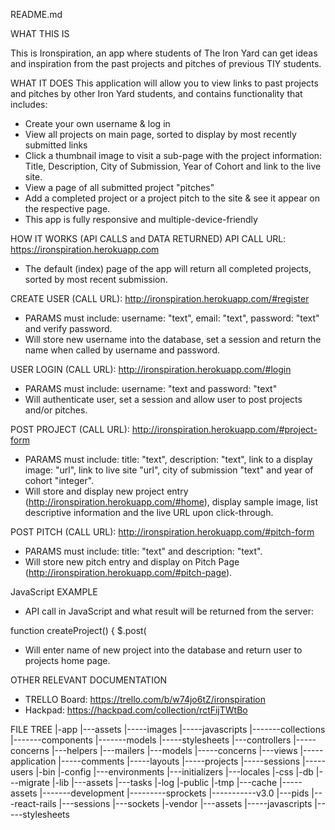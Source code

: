 README.md


WHAT THIS IS

This is Ironspiration, an app where students of The Iron Yard can get ideas and inspiration from the past projects and pitches of previous TIY students.

WHAT IT DOES
This application will allow you to view links to past projects and pitches by other Iron Yard students, and contains functionality that includes:
- Create your own username & log in
- View all projects on main page, sorted to display by most recently submitted links
- Click a thumbnail image to visit a sub-page with the project information: Title, Description, City of Submission, Year of Cohort and link to the live site.
- View a page of all submitted project "pitches"
- Add a completed project or a project pitch to the site & see it appear on the respective page.
- This app is fully responsive and multiple-device-friendly

HOW IT WORKS (API CALLS and DATA RETURNED)
API CALL URL:
https://ironspiration.herokuapp.com
- The default (index) page of the app will return all completed projects, sorted by most recent submission.

CREATE  USER (CALL URL):
http://ironspiration.herokuapp.com/#register
- PARAMS must include: username: "text", email: "text", password: "text" and verify password.
- Will store new username into the database, set a session and return the name when called by username and password.

USER LOGIN (CALL URL):
http://ironspiration.herokuapp.com/#login
- PARAMS must include: username: "text and password: "text"
- Will authenticate user, set a session and allow user to post projects and/or pitches.

POST PROJECT (CALL URL):
http://ironspiration.herokuapp.com/#project-form
- PARAMS must include: title: "text", description: "text", link to a display image: "url", link to live site "url", city of submission "text" and year of cohort "integer".
- Will store and display new project entry (http://ironspiration.herokuapp.com/#home), display sample image, list descriptive information and the live URL upon click-through.

POST PITCH (CALL URL):
http://ironspiration.herokuapp.com/#pitch-form
- PARAMS must include: title: "text" and description: "text".
- Will store new pitch entry and display on Pitch Page (http://ironspiration.herokuapp.com/#pitch-page).

JavaScript EXAMPLE
- API call in JavaScript and what result will be returned from the server:

function createProject() {
                $.post(
- Will enter name of new project into the database and return user to projects home page.

OTHER RELEVANT DOCUMENTATION
- TRELLO Board: https://trello.com/b/w74jo6tZ/ironspiration
- Hackpad: https://hackpad.com/collection/rctFijTWtBo

FILE TREE
|-app
 |---assets
 |-----images
 |-----javascripts
 |-------collections
 |-------components
 |-------models
 |-----stylesheets
 |---controllers
 |-----concerns
 |---helpers
 |---mailers
 |---models
 |-----concerns
 |---views
 |-----application
 |-----comments
 |-----layouts
 |-----projects
 |-----sessions
 |-----users
 |-bin
 |-config
 |---environments
 |---initializers
 |---locales
 |-css
 |-db
 |---migrate
 |-lib
 |---assets
 |---tasks
 |-log
 |-public
 |-tmp
 |---cache
 |-----assets
 |-------development
 |---------sprockets
 |-----------v3.0
 |---pids
 |---react-rails
 |---sessions
 |---sockets
 |-vendor
 |---assets
 |-----javascripts
 |-----stylesheets
